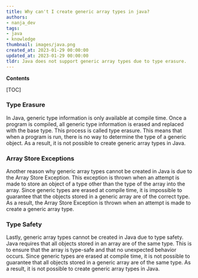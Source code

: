 ```yaml
---
title: Why can't I create generic array types in java?
authors:
- nanja_dev
tags:
- java
- knowledge
thumbnail: images/java.png
created_at: 2023-01-29 00:00:00
updated_at: 2023-01-29 00:00:00
tldr: Java does not support generic array types due to type erasure.
---
```


**Contents**

[TOC]

### Type Erasure

In Java, generic type information is only available at compile time. Once a program is compiled, all generic type information is erased and replaced with the base type. This process is called type erasure. This means that when a program is run, there is no way to determine the type of a generic object. As a result, it is not possible to create generic array types in Java.

### Array Store Exceptions

Another reason why generic array types cannot be created in Java is due to the Array Store Exception. This exception is thrown when an attempt is made to store an object of a type other than the type of the array into the array. Since generic types are erased at compile time, it is impossible to guarantee that the objects stored in a generic array are of the correct type. As a result, the Array Store Exception is thrown when an attempt is made to create a generic array type.

### Type Safety

Lastly, generic array types cannot be created in Java due to type safety. Java requires that all objects stored in an array are of the same type. This is to ensure that the array is type-safe and that no unexpected behavior occurs. Since generic types are erased at compile time, it is not possible to guarantee that all objects stored in a generic array are of the same type. As a result, it is not possible to create generic array types in Java.

